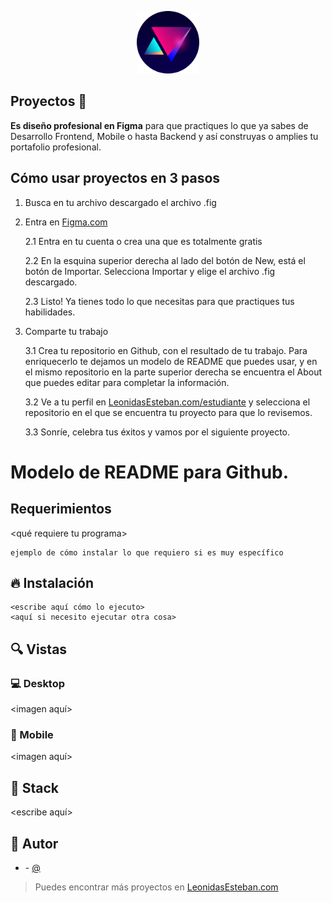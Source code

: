 <p align="center">
    <a href="https://leonidasesteban.com/proyectos/todos"><img src="https://raw.githubusercontent.com/no-te-rindas/logo/main/Logo/LonidasEsteban-destello-envolvente-circular-negro.png" height="100"/></a>
</p>

## Proyectos 🙌

**Es diseño profesional en Figma** para que practiques lo que ya sabes de
Desarrollo Frontend, Mobile o hasta Backend y así construyas o amplies tu portafolio profesional.

## Cómo usar proyectos en 3 pasos

1. Busca en tu archivo descargado el archivo .fig

2. Entra en [Figma.com](https://www.figma.com)

    2.1 Entra en tu cuenta o crea una que es totalmente gratis

    2.2 En la esquina superior derecha al lado del botón de New, está el botón de Importar.
    Selecciona Importar y elige el archivo .fig descargado.

    2.3 Listo! Ya tienes todo lo que necesitas para que practiques tus habilidades.

3. Comparte tu trabajo

    3.1 Crea tu repositorio en Github, con el resultado de tu trabajo. Para enriquecerlo 
    te dejamos un modelo de README que puedes usar, y en el mismo repositorio en la parte
    superior derecha se encuentra el About que puedes editar para completar la información.

    3.2 Ve a tu perfil en [LeonidasEsteban.com/estudiante](https://leonidasesteban.com/estudiante) y selecciona el 
    repositorio en el que se encuentra tu proyecto para que lo revisemos.

    3.3 Sonríe, celebra tus éxitos y vamos por el siguiente proyecto.

# Modelo de README para Github.
    

## Requerimientos

<qué requiere tu programa>

```shell
ejemplo de cómo instalar lo que requiero si es muy específico
```

## 🔥 Instalación

```shell
<escribe aquí cómo lo ejecuto>
<aquí si necesito ejecutar otra cosa>
```

## 🔍 Vistas 

### 💻 Desktop

<imagen aquí>

### 📱 Mobile

<imagen aquí>

## 📌 Stack

<escribe aquí>

## 🌟 Autor

* **<Tu nombre>**  - [@<Maritza7395>](https://github.com/Maritza7395)

> Puedes encontrar más proyectos en
[LeonidasEsteban.com](https://leonidasesteban.com/proyectos/todos)
